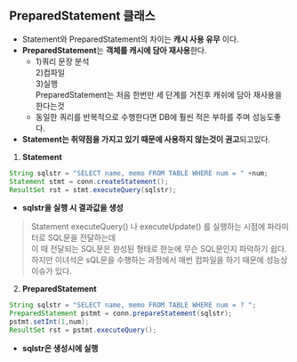 ## PreparedStatement 클래스
- Statement와 PreparedStatement의 차이는 **캐시 사용 유무** 이다.
- **PreparedStatement**는 **객체를 캐시에 담아 재사용**한다.
    - 1)쿼리 문장 분석<br>2)컴파일<br>3)실행<br>PreparedStatement는 처음 한번만 세 단계를 거친후 캐쉬에 담아 재사용을 한다는것
    - 동일한 쿼리를 반복적으로 수행한다면 DB에 훨씬 적은 부하를 주며 성능도좋다.
- **Statement는 취약점을 가지고 있기 때문에 사용하지 않는것이 권고**되고있다.

1. **Statement**
```java
String sqlstr = "SELECT name, memo FROM TABLE WHERE num = " +num;
Statement stmt = conn.createStatement();
ResultSet rst = stmt.executeQuery(sqlstr);
```
- **sqlstr을 실행 시 결과값을 생성**
>Statement executeQuery() 나 executeUpdate() 를 실행하는 시점에 파라미터로 SQL문을 전달하는데<br> 이 때 전달되는 SQL문은 완성된 형태로 한눈에 무슨 SQL문인지 파악하기 쉽다.<br> 하지만 이녀석은 sQL문을 수행하는 과정에서 매번 컴파일을 하기 때문에 성능상 이슈가 있다.

2. **PreparedStatement**
```java
String sqlstr = "SELECT name, memo FROM TABLE WHERE num = ? ";
PreparedStatement pstmt = conn.prepareStatement(sqlstr);
pstmt.setInt(1,num);
ResultSet rst = pstmt.executeQuery();
```
- **sqlstr은 생성시에 실행**
